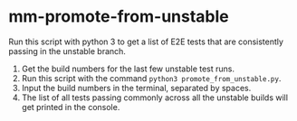 # mm-promote-from-unstable

Run this script with python 3 to get a list of E2E tests that are consistently passing in the unstable branch.
1. Get the build numbers for the last few unstable test runs.
2. Run this script with the command `python3 promote_from_unstable.py`.
3. Input the build numbers in the terminal, separated by spaces.
4. The list of all tests passing commonly across all the unstable builds will get printed in the console.